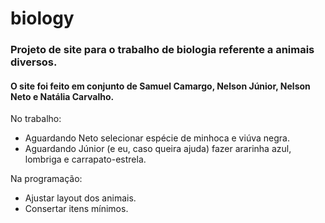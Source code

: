 # biology
### Projeto de site para o trabalho de biologia referente a animais diversos.
#### O site foi feito em conjunto de Samuel Camargo, Nelson Júnior, Nelson Neto e Natália Carvalho.

No trabalho:
- Aguardando Neto selecionar espécie de minhoca e viúva negra.
- Aguardando Júnior (e eu, caso queira ajuda) fazer ararinha azul, lombriga e carrapato-estrela.

Na programação:
- Ajustar layout dos animais.
- Consertar itens mínimos.
